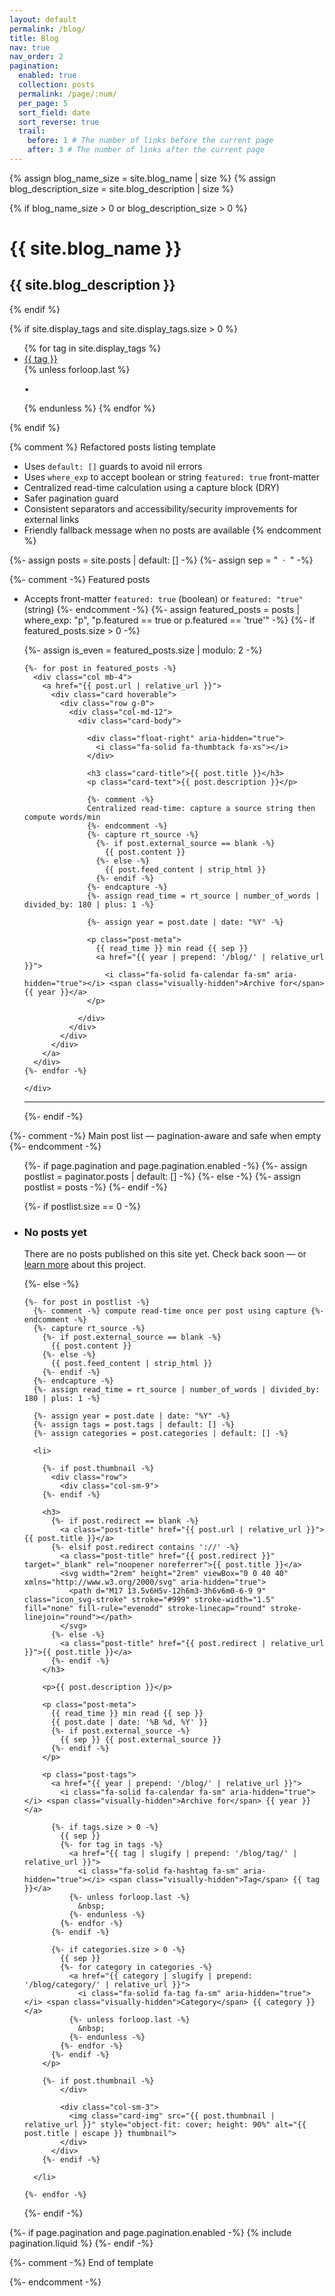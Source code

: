 ```yaml
---
layout: default
permalink: /blog/
title: Blog
nav: true
nav_order: 2
pagination:
  enabled: true
  collection: posts
  permalink: /page/:num/
  per_page: 5
  sort_field: date
  sort_reverse: true
  trail:
    before: 1 # The number of links before the current page
    after: 3 # The number of links after the current page
---
```


<div class="post">

{% assign blog_name_size = site.blog_name | size %}
{% assign blog_description_size = site.blog_description | size %}

{% if blog_name_size > 0 or blog_description_size > 0 %}

  <div class="header-bar">
    <h1>{{ site.blog_name }}</h1>
    <h2>{{ site.blog_description }}</h2>
  </div>
  {% endif %}

{% if site.display_tags and site.display_tags.size > 0 %}

<div class="tag-category-list">
  <ul class="p-0 m-0">
    {% for tag in site.display_tags %}
      <li>
        <i class="fa-solid fa-hashtag fa-sm"></i>
        <a href="{{ tag | slugify | prepend: '/blog/tag/' | relative_url }}">{{ tag }}</a>
      </li>
      {% unless forloop.last %}
        <p>&bull;</p>
      {% endunless %}
    {% endfor %}
  </ul>
</div>
{% endif %}

{% comment %}
Refactored posts listing template

- Uses `default: []` guards to avoid nil errors
- Uses `where_exp` to accept boolean or string `featured: true` front-matter
- Centralized read-time calculation using a capture block (DRY)
- Safer pagination guard
- Consistent separators and accessibility/security improvements for external links
- Friendly fallback message when no posts are available
  {% endcomment %}

{%- assign posts = site.posts | default: [] -%}
{%- assign sep = "&nbsp; &middot; &nbsp;" -%}

{%- comment -%}
Featured posts

- Accepts front-matter `featured: true` (boolean) or `featured: "true"` (string)
  {%- endcomment -%}
  {%- assign featured_posts = posts | where_exp: "p", "p.featured == true or p.featured == 'true'" -%}
  {%- if featured_posts.size > 0 -%}
  <br>
    <div class="container featured-posts">
      {%- assign is_even = featured_posts.size | modulo: 2 -%}
      <div class="row row-cols-{% if featured_posts.size <= 2 or is_even == 0 %}2{% else %}3{% endif %}">

      {%- for post in featured_posts -%}
        <div class="col mb-4">
          <a href="{{ post.url | relative_url }}">
            <div class="card hoverable">
              <div class="row g-0">
                <div class="col-md-12">
                  <div class="card-body">

                    <div class="float-right" aria-hidden="true">
                      <i class="fa-solid fa-thumbtack fa-xs"></i>
                    </div>

                    <h3 class="card-title">{{ post.title }}</h3>
                    <p class="card-text">{{ post.description }}</p>

                    {%- comment -%}
                    Centralized read-time: capture a source string then compute words/min
                    {%- endcomment -%}
                    {%- capture rt_source -%}
                      {%- if post.external_source == blank -%}
                        {{ post.content }}
                      {%- else -%}
                        {{ post.feed_content | strip_html }}
                      {%- endif -%}
                    {%- endcapture -%}
                    {%- assign read_time = rt_source | number_of_words | divided_by: 180 | plus: 1 -%}

                    {%- assign year = post.date | date: "%Y" -%}

                    <p class="post-meta">
                      {{ read_time }} min read {{ sep }}
                      <a href="{{ year | prepend: '/blog/' | relative_url }}">
                        <i class="fa-solid fa-calendar fa-sm" aria-hidden="true"></i> <span class="visually-hidden">Archive for</span> {{ year }}</a>
                    </p>

                  </div>
                </div>
              </div>
            </div>
          </a>
        </div>
      {%- endfor -%}

      </div>

    </div>
    <hr>
  {%- endif -%}

{%- comment -%}
Main post list — pagination-aware and safe when empty
{%- endcomment -%}

<ul class="post-list">

{%- if page.pagination and page.pagination.enabled -%}
{%- assign postlist = paginator.posts | default: [] -%}
{%- else -%}
{%- assign postlist = posts -%}
{%- endif -%}

{%- if postlist.size == 0 -%}

<li class="no-posts">
<div class="empty-state">
<h3>No posts yet</h3>
<p>There are no posts published on this site yet. Check back soon — or <a href="/about/">learn more</a> about this project.</p>
</div>
</li>
{%- else -%}

    {%- for post in postlist -%}
      {%- comment -%} compute read-time once per post using capture {%- endcomment -%}
      {%- capture rt_source -%}
        {%- if post.external_source == blank -%}
          {{ post.content }}
        {%- else -%}
          {{ post.feed_content | strip_html }}
        {%- endif -%}
      {%- endcapture -%}
      {%- assign read_time = rt_source | number_of_words | divided_by: 180 | plus: 1 -%}

      {%- assign year = post.date | date: "%Y" -%}
      {%- assign tags = post.tags | default: [] -%}
      {%- assign categories = post.categories | default: [] -%}

      <li>

        {%- if post.thumbnail -%}
          <div class="row">
            <div class="col-sm-9">
        {%- endif -%}

        <h3>
          {%- if post.redirect == blank -%}
            <a class="post-title" href="{{ post.url | relative_url }}">{{ post.title }}</a>
          {%- elsif post.redirect contains '://' -%}
            <a class="post-title" href="{{ post.redirect }}" target="_blank" rel="noopener noreferrer">{{ post.title }}</a>
            <svg width="2rem" height="2rem" viewBox="0 0 40 40" xmlns="http://www.w3.org/2000/svg" aria-hidden="true">
              <path d="M17 13.5v6H5v-12h6m3-3h6v6m0-6-9 9" class="icon_svg-stroke" stroke="#999" stroke-width="1.5" fill="none" fill-rule="evenodd" stroke-linecap="round" stroke-linejoin="round"></path>
            </svg>
          {%- else -%}
            <a class="post-title" href="{{ post.redirect | relative_url }}">{{ post.title }}</a>
          {%- endif -%}
        </h3>

        <p>{{ post.description }}</p>

        <p class="post-meta">
          {{ read_time }} min read {{ sep }}
          {{ post.date | date: '%B %d, %Y' }}
          {%- if post.external_source -%}
            {{ sep }} {{ post.external_source }}
          {%- endif -%}
        </p>

        <p class="post-tags">
          <a href="{{ year | prepend: '/blog/' | relative_url }}">
            <i class="fa-solid fa-calendar fa-sm" aria-hidden="true"></i> <span class="visually-hidden">Archive for</span> {{ year }}</a>

          {%- if tags.size > 0 -%}
            {{ sep }}
            {%- for tag in tags -%}
              <a href="{{ tag | slugify | prepend: '/blog/tag/' | relative_url }}">
                <i class="fa-solid fa-hashtag fa-sm" aria-hidden="true"></i> <span class="visually-hidden">Tag</span> {{ tag }}</a>
              {%- unless forloop.last -%}
                &nbsp;
              {%- endunless -%}
            {%- endfor -%}
          {%- endif -%}

          {%- if categories.size > 0 -%}
            {{ sep }}
            {%- for category in categories -%}
              <a href="{{ category | slugify | prepend: '/blog/category/' | relative_url }}">
                <i class="fa-solid fa-tag fa-sm" aria-hidden="true"></i> <span class="visually-hidden">Category</span> {{ category }}</a>
              {%- unless forloop.last -%}
                &nbsp;
              {%- endunless -%}
            {%- endfor -%}
          {%- endif -%}
        </p>

        {%- if post.thumbnail -%}
            </div>

            <div class="col-sm-3">
              <img class="card-img" src="{{ post.thumbnail | relative_url }}" style="object-fit: cover; height: 90%" alt="{{ post.title | escape }} thumbnail">
            </div>
          </div>
        {%- endif -%}

      </li>

    {%- endfor -%}

{%- endif -%}

</ul>

{%- if page.pagination and page.pagination.enabled -%}
{% include pagination.liquid %}
{%- endif -%}

{%- comment -%}
End of template

  {%- endcomment -%}
